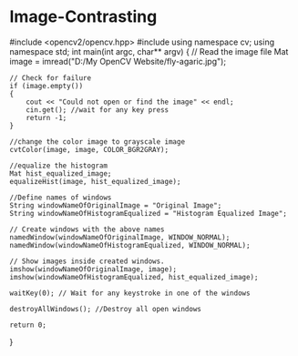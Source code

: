 # Image-Contrasting
#include <opencv2/opencv.hpp>
#include <iostream>
using namespace cv;
using namespace std;
int main(int argc, char** argv)
{
    // Read the image file
    Mat image = imread("D:/My OpenCV Website/fly-agaric.jpg");

    // Check for failure
    if (image.empty())
    {
        cout << "Could not open or find the image" << endl;
        cin.get(); //wait for any key press
        return -1;
    }

    //change the color image to grayscale image
    cvtColor(image, image, COLOR_BGR2GRAY); 

    //equalize the histogram
    Mat hist_equalized_image;
    equalizeHist(image, hist_equalized_image); 
                                               
    //Define names of windows
    String windowNameOfOriginalImage = "Original Image"; 
    String windowNameOfHistogramEqualized = "Histogram Equalized Image";

    // Create windows with the above names
    namedWindow(windowNameOfOriginalImage, WINDOW_NORMAL);
    namedWindow(windowNameOfHistogramEqualized, WINDOW_NORMAL);

    // Show images inside created windows.
    imshow(windowNameOfOriginalImage, image);
    imshow(windowNameOfHistogramEqualized, hist_equalized_image);

    waitKey(0); // Wait for any keystroke in one of the windows

    destroyAllWindows(); //Destroy all open windows

    return 0;
}
